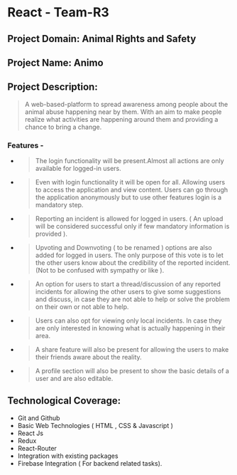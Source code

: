 # React - Team-R3

## Project Domain: Animal Rights and Safety

## Project Name: Animo

## Project Description:

>  A web-based-platform to spread awareness among people about the animal abuse happening near by them. With an aim to make people realize what activities are happening around them and providing a chance to bring a change. 
 


### Features - 
* >   The login functionality will be present.Almost all actions are only available for logged-in users.  
* >   Even with login functionality it will be open for all. Allowing users to access the application and view content. Users can go through the application anonymously but to use other features login is a mandatory step.    
* >   Reporting an incident is allowed for logged in users. ( An upload will be considered successful only if few mandatory information is provided ).
* >   Upvoting and Downvoting ( to be renamed ) options are also added for logged in users. The only purpose of this vote is to let the other users know about the credibility of the reported incident. (Not to be confused with sympathy or like ). 
* >   An option for users to start a thread/discussion of any reported incidents for allowing the other users to give some suggestions and discuss, in case they are not able to help or solve the problem on their own or not able to help. 
* >   Users can also opt for viewing only local incidents. In case they are only interested in knowing what is actually happening in their area.
* >   A share feature will also be present for allowing the users to make their friends aware about the reality. 
* >   A profile section will also be present to show the basic details of a user and are also editable.

## Technological Coverage: 
- Git and Github 
- Basic Web Technologies ( HTML , CSS & Javascript ) 
- React Js 
- Redux 
- React-Router 
- Integration with existing packages 
- Firebase Integration ( For backend related tasks).
